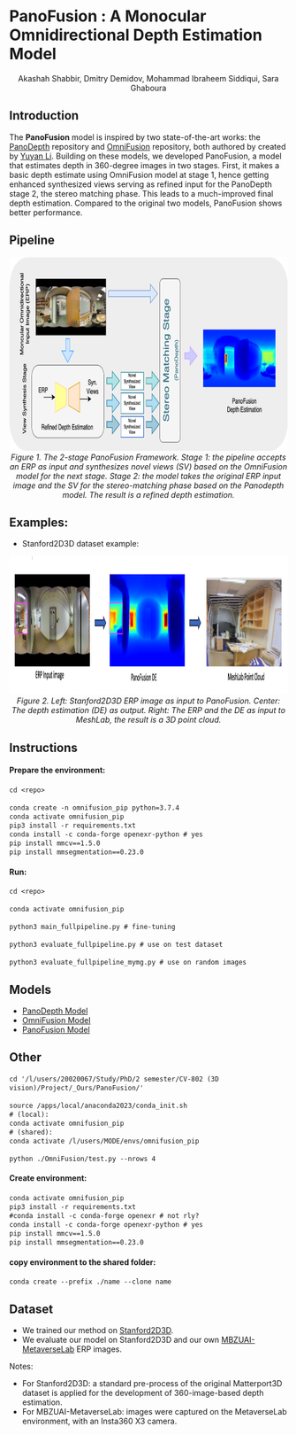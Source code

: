 # PanoFusion : A Monocular Omnidirectional Depth Estimation Model

<p align="center">
Akashah Shabbir, Dmitry Demidov, Mohammad Ibraheem Siddiqui, Sara Ghaboura
</p>

## Introduction

The **PanoFusion** model is inspired by two state-of-the-art works: the  [PanoDepth](https://yuyanli0831.github.io/PanoDepth-Website/) repository and [OmniFusion](https://github.com/yuyanli0831/OmniFusion) repository, both authored by created by [Yuyan Li](https://github.com/yuyanli0831). Building on these models, we developed PanoFusion, a model that estimates depth in 360-degree images in two stages. First, it makes a basic depth estimate using OmniFusion model at stage 1, hence getting enhanced synthesized views serving as refined input for the PanoDepth stage 2, the stereo matching phase. This leads to a much-improved final depth estimation. Compared to the original two models, PanoFusion shows better performance.


## Pipeline

<p align="center">
<img src="Images/PanoFusionGit.drawio.png" alt="PanFPPL" width="750" height="350"/>
<br>
  <em> Figure 1. The 2-stage PanoFusion Framework. Stage 1: the pipeline accepts an ERP as input and synthesizes novel views (SV) based on the OmniFusion model for the next stage. Stage 2: the model takes the original ERP input image and the SV for the stereo-matching phase based on the Panodepth model. The result is a refined depth estimation. </em>
</p>


## Examples:

- Stanford2D3D dataset example:
<p align="center">
<img src="Images/PanoFusion_Result.png" alt="PanFPPL" width="900" height="250"/>
<br>
  <em> Figure 2. Left: Stanford2D3D ERP image as input to PanoFusion. Center: The depth estimation (DE) as output. Right: The ERP and the DE as input to MeshLab, the result is a 3D point cloud. </em>
</p>




## Instructions

#### Prepare the environment:
```
cd <repo>

conda create -n omnifusion_pip python=3.7.4 
conda activate omnifusion_pip
pip3 install -r requirements.txt
conda install -c conda-forge openexr-python # yes
pip install mmcv==1.5.0
pip install mmsegmentation==0.23.0
```

#### Run:

```
cd <repo>

conda activate omnifusion_pip

python3 main_fullpipeline.py # fine-tuning

python3 evaluate_fullpipeline.py # use on test dataset

python3 evaluate_fullpipeline_mymg.py # use on random images
```

## Models

- [PanoDepth Model](https://mbzuaiac-my.sharepoint.com/:f:/g/personal/dmitry_demidov_mbzuai_ac_ae/Ev2nvnWoDHpLoB0LKbIhN5sB4KY1JxN6cUo-BYYlJ4FvQw?e=8Akqmo)
- [OmniFusion Model](https://mbzuaiac-my.sharepoint.com/:f:/g/personal/dmitry_demidov_mbzuai_ac_ae/Ev2nvnWoDHpLoB0LKbIhN5sB4KY1JxN6cUo-BYYlJ4FvQw?e=8Akqmo)
- [PanoFusion Model](https://mbzuaiac-my.sharepoint.com/:f:/g/personal/dmitry_demidov_mbzuai_ac_ae/Ev2nvnWoDHpLoB0LKbIhN5sB4KY1JxN6cUo-BYYlJ4FvQw?e=8Akqmo)


## Other

```
cd '/l/users/20020067/Study/PhD/2 semester/CV-802 (3D vision)/Project/_Ours/PanoFusion/'

source /apps/local/anaconda2023/conda_init.sh
# (local):
conda activate omnifusion_pip
# (shared): 
conda activate /l/users/MODE/envs/omnifusion_pip

python ./OmniFusion/test.py --nrows 4
```

#### Create environment:

```
conda activate omnifusion_pip
pip3 install -r requirements.txt
#conda install -c conda-forge openexr # not rly?
conda install -c conda-forge openexr-python # yes
pip install mmcv==1.5.0
pip install mmsegmentation==0.23.0
```

#### copy environment to the shared folder:

```
conda create --prefix ./name --clone name
```


## Dataset

- We trained our method on [Stanford2D3D](http://buildingparser.stanford.edu/dataset.html). 
- We evaluate our model on Stanford2D3D and our own [MBZUAI-MetaverseLab](https://mbzuai.ac.ae/news/inside-mbzuais-metaverse-lab-for-an-immersive-digital-presence/) ERP images.


Notes:
- For Stanford2D3D: a standard pre-process of the original Matterport3D dataset is applied for the development of 360-image-based depth estimation.
- For MBZUAI-MetaverseLab: images were captured on the MetaverseLab environment, with an Insta360 X3 camera.
